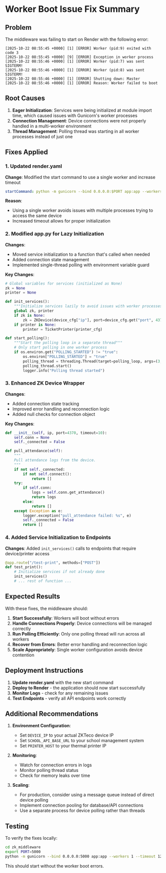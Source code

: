 # Worker Boot Issue Fix Summary

## Problem
The middleware was failing to start on Render with the following error:
```
[2025-10-22 08:55:45 +0000] [1] [ERROR] Worker (pid:9) exited with code 3
[2025-10-22 08:55:45 +0000] [9] [ERROR] Exception in worker process
[2025-10-22 08:55:46 +0000] [1] [ERROR] Worker (pid:7) was sent SIGTERM!
[2025-10-22 08:55:46 +0000] [1] [ERROR] Worker (pid:8) was sent SIGTERM!
[2025-10-22 08:55:46 +0000] [1] [ERROR] Shutting down: Master
[2025-10-22 08:55:46 +0000] [1] [ERROR] Reason: Worker failed to boot
```

## Root Causes

1. **Eager Initialization**: Services were being initialized at module import time, which caused issues with Gunicorn's worker processes
2. **Connection Management**: Device connections were not properly handled in a multi-worker environment
3. **Thread Management**: Polling thread was starting in all worker processes instead of just one

## Fixes Applied

### 1. Updated render.yaml
**Change**: Modified the start command to use a single worker and increase timeout
```yaml
startCommand: python -m gunicorn --bind 0.0.0.0:$PORT app:app --workers 1 --timeout 120
```
**Reason**: 
- Using a single worker avoids issues with multiple processes trying to access the same device
- Increased timeout allows for proper initialization

### 2. Modified app.py for Lazy Initialization
**Changes**:
- Moved service initialization to a function that's called when needed
- Added connection state management
- Implemented single-thread polling with environment variable guard

**Key Changes**:
```python
# Global variables for services (initialized as None)
zk = None
printer = None

def init_services():
    """Initialize services lazily to avoid issues with worker processes"""
    global zk, printer
    if zk is None:
        zk = ZKDevice(device_cfg["ip"], port=device_cfg.get("port", 4370), timeout=device_cfg.get("timeout", 10))
    if printer is None:
        printer = TicketPrinter(printer_cfg)

def start_polling():
    """Start the polling loop in a separate thread"""
    # Only start polling in one worker process
    if os.environ.get("POLLING_STARTED") != "true":
        os.environ["POLLING_STARTED"] = "true"
        polling_thread = threading.Thread(target=polling_loop, args=(3,), daemon=True)
        polling_thread.start()
        logger.info("Polling thread started")
```

### 3. Enhanced ZK Device Wrapper
**Changes**:
- Added connection state tracking
- Improved error handling and reconnection logic
- Added null checks for connection object

**Key Changes**:
```python
def __init__(self, ip, port=4370, timeout=10):
    self.conn = None
    self._connected = False

def pull_attendance(self):
    """
    Pull attendance logs from the device.
    """
    if not self._connected:
        if not self.connect():
            return []
    try:
        if self.conn:
            logs = self.conn.get_attendance()
            return logs
        else:
            return []
    except Exception as e:
        logger.exception("pull_attendance failed: %s", e)
        self._connected = False
        return []
```

### 4. Added Service Initialization to Endpoints
**Changes**: Added `init_services()` calls to endpoints that require device/printer access
```python
@app.route("/test-print", methods=["POST"])
def test_print():
    # Initialize services if not already done
    init_services()
    # ... rest of function ...
```

## Expected Results

With these fixes, the middleware should:

1. **Start Successfully**: Workers will boot without errors
2. **Handle Connections Properly**: Device connections will be managed correctly
3. **Run Polling Efficiently**: Only one polling thread will run across all workers
4. **Recover from Errors**: Better error handling and reconnection logic
5. **Scale Appropriately**: Single worker configuration avoids device contention

## Deployment Instructions

1. **Update render.yaml** with the new start command
2. **Deploy to Render** - the application should now start successfully
3. **Monitor Logs** - check for any remaining issues
4. **Test Endpoints** - verify all API endpoints work correctly

## Additional Recommendations

1. **Environment Configuration**:
   - Set `DEVICE_IP` to your actual ZKTeco device IP
   - Set `SCHOOL_API_BASE_URL` to your school management system
   - Set `PRINTER_HOST` to your thermal printer IP

2. **Monitoring**:
   - Watch for connection errors in logs
   - Monitor polling thread status
   - Check for memory leaks over time

3. **Scaling**:
   - For production, consider using a message queue instead of direct device polling
   - Implement connection pooling for database/API connections
   - Use a separate process for device polling rather than threads

## Testing

To verify the fixes locally:
```bash
cd zk_middleware
export PORT=5000
python -m gunicorn --bind 0.0.0.0:5000 app:app --workers 1 --timeout 120
```

This should start without the worker boot errors.
